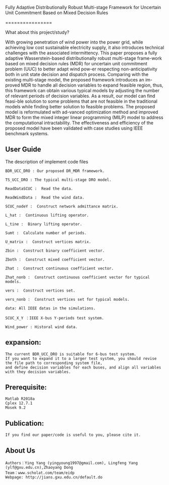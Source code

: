 ﻿Fully Adaptive Distributionally Robust Multi-stage Framework for Uncertain Unit Commitment Based on Mixed Decision Rules

================

What about this project/study?

      
With growing penetration of wind power into the power grid, while achieving low cost sustainable electricity supply, it also 
introduces technical challenges with the associated intermittency. This paper proposes a fully adaptive Wasserstein-based 
distributionally robust multi-stage frame-work based on mixed decision rules (MDR) for uncertain unit commitment problem (UUC) to 
better adapt wind pow-er respecting non-anticipativity both in unit state decision and dispatch process. Comparing with the existing 
multi-stage model, the proposed framework introduces an im-proved MDR to handle all decision variables to expand feasible region, thus,
this framework can obtain various typical models by adjusting the number of relevant periods of decision variables. As a result, our 
model can find feasi-ble solution to some problems that are not feasible in the traditional models while finding better solution to
feasible problems. The proposed model is reformulated with ad-vanced optimization method and improved MDR to form the mixed integer 
linear programming (MILP) model to address the computational intractability. The effectiveness and efficiency of the proposed model
have been validated with case studies using IEEE benchmark systems.


User Guide
-----------

The description of implement code files 

    BDR_UCC_DRO : Our proposed DR_MDR framework.  
    
    TS_UCC_DRO : The typical multi-stage DRO model.
   
    ReadDataSCUC :  Read the data.
    
    ReadWindData :  Read the wind data.
    
    SCUC_nodeY :  Construct network admittance matrix.
    
    L_hat :  Continuous lifting operator.
    
    L_tine :  Binary lifting operator.
    
    Sumt :  Calculate number of periods.
    
    U_matrix :  Construct vertices matrix.
    
    Zbin :  Construct binary coefficient vector.
    
    Zboth :  Construct mixed coefficient vector.
    
    Zhat :  Construct continuous coefficient vector.
    
    Zhat_nonb :  Construct continuous coefficient vector for typical models.
    
    vers :  Construct vertices set.
    
    vers_nonb :  Construct vertices set for typical models.
    
    data: All IEEE datas in the simulations.
    
    SCUC_X_Y ：IEEE X-bus Y-periods test system.
    
    Wind_power : Historal wind data.

expansion:
-----------

    The current BDR_UCC_DRO is suitable for 6-bus test system.
    If you want to expand it to a larger test system, you should revise the file path to corresponding system file,
    and define decision variables for each buses, and align all variables with they decision variables.


Prerequisite:
-----------

    Matlab R2018a
    Cplex 12.7.1
    Mosek 9.2




Publication:
-----------
    If you find our paper/code is useful to you, please cite it.




About Us 
-----------
    Authors：Ying Yang (yingyoung1997@gmail.com), Lingfeng Yang (ylf@gxu.edu.cn),Zhaoyang Dong
    Team：www.scholat.com/team/eidp
    Webpage: http://jians.gxu.edu.cn/default.do
